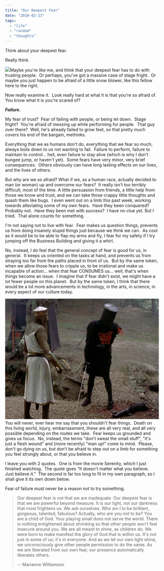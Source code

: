 ```yaml
---
title: "Our Deepest Fear"
date: "2010-02-23"
tags:
  - "life"
  - "random"
  - "thoughts"
---
```


Think about your deepest fear.

Really think.

![](images/fear-demotivational-poster-1211410987.jpg)Maybe you're like me, and think that your deepest fear has to do with trusting people.  Or perhaps, you've got a massive case of stage fright.  Or maybe you just happen to be afraid of a little snow blower, like this fellow here to the right.

Now really examine it.  Look really hard at what it is that you're so afraid of.  You know what it is you're scared of?

**_Failure._**

My fear of trust?  Fear of failing with people, or being let down.  Stage fright?  You're afraid of messing up while performing for people.  That guy over there?  Well, he's already failed to grow feet, so that pretty much covers his end of the bargain, methinks.

Everything that we as humans don't do, everything that we fear so much, always boils down to us not wanting to fail.  Failure to perform, failure to maintain to control... hell, even failure to stay alive (which is why I don't bungee jump, or haven't yet).  Some fears have very minor, very brief consequences.  Others obviously can have long lasting effects on our lives, and the lives of others.

But why are we so afraid? What if we, as a human race, actually decided to man (or woman) up and overcome our fears?  It really isn't too terribly difficult, most of the time. A little persuasion from friends, a little help from those we know and trust, and we can take those crappy little thoughts and quash them like bugs.  I even went out on a limb this past week, working towards alleviating some of my own fears.  Have they been conquered?  Probably not.  Have they been met with success?  I have no clue yet. But I tried.  That alone counts for something.

I'm not saying not to live with fear.  Fear makes us question things, prevents us from doing insanely stupid things just because we think we can.  As cool as it would be to be able to flap my arms and fly, I fear for my safety if I try jumping off the Business Building and giving it a whirl.

No, instead, I do feel that the general concept of fear is good for us, in general.  It keeps us oriented on the tasks at hand, and prevents us from straying too far from the paths placed in front of us.  But by the same token, when we allow those fears to cripple us, to be irrational and make us incapable of action... when that fear CONSUMES us... well, that's when things become an issue.  I imagine that if fear didn't exist, we might have a lot fewer people on this planet.  But by the same token, I think that there would be a lot more advancements in technology, in the arts, in science, in every aspect of our culture today.

![](images/monty-python-black-knight-with-one-arm-off-794357.jpg)You will never, ever hear me say that you shouldn't fear things.  Death on this living world, injury, embarrassment, these are all very real, and all very possible depending on the routes we take.  Fear keeps us grounded and gives us focus.  No, instead, the terms "don't sweat the small stuff", "it's just a flesh wound" and (more recently) "man up!" come to mind.  Please, don't go dying on us, but don't be afraid to step out on a limb for something you feel strongly about, or that you believe in.

I leave you with 2 quotes.  One is from the movie Serenity, which I just finished watching.  The quote goes "It doesn't matter what you believe.  Just believe it."  The second is far too long to fit in my own paragraph, so I shall give it its own down below.

Fear of failure must never be a reason not to try something.

> Our deepest fear is not that we are inadequate. Our deepest fear is that we are powerful beyond measure. It is our light, not our darkness that most frightens us. We ask ourselves, Who am I to be brilliant, gorgeous, talented, fabulous? Actually, who are you _not_ to be? You are a child of God. Your playing small does not serve the world. There is nothing enlightened about shrinking so that other people won't feel insecure around you. We are all meant to shine, as children do. We were born to make manifest the glory of God that is within us. It's not just in some of us; it's in everyone. And as we let our own light shine, we unconsciously give other people permission to do the same. As we are liberated from our own fear, our presence automatically liberates others.
> 
> \-- Marianne Williamson
